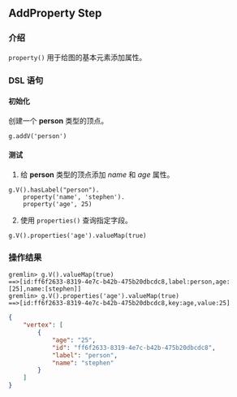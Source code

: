 ## AddProperty Step

### 介绍

`property()` 用于给图的基本元素添加属性。

### DSL 语句

#### 初始化

创建一个 **person** 类型的顶点。

```gremlin
g.addV('person')
```

#### 测试

1. 给 **person** 类型的顶点添加 *name* 和 *age* 属性。

```gremlin
g.V().hasLabel("person").
    property('name', 'stephen').
    property('age', 25)
```

2. 使用 `properties()` 查询指定字段。

```gremlin
g.V().properties('age').valueMap(true)
```

### 操作结果
```
gremlin> g.V().valueMap(true)
==>[id:ff6f2633-8319-4e7c-b42b-475b20dbcdc8,label:person,age:[25],name:[stephen]]
gremlin> g.V().properties('age').valueMap(true)
==>[id:ff6f2633-8319-4e7c-b42b-475b20dbcdc8,key:age,value:25]
```

```json
{
    "vertex": [
        {
            "age": "25",
            "id": "ff6f2633-8319-4e7c-b42b-475b20dbcdc8",
            "label": "person",
            "name": "stephen"
        }
    ]
}
```
